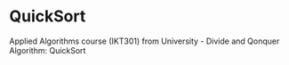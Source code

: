 # QuickSort
Applied Algorithms course (IKT301) from University - Divide and Qonquer Algorithm: QuickSort
